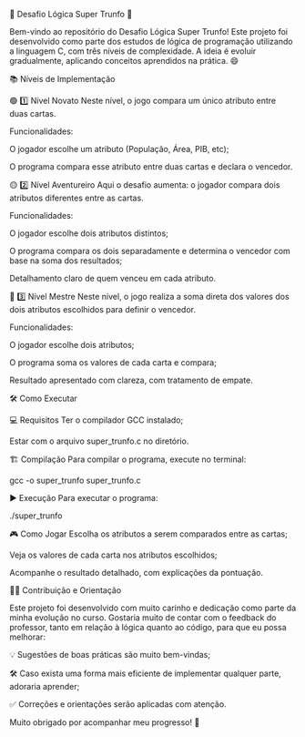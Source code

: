 🚀 Desafio Lógica Super Trunfo 🎴

Bem-vindo ao repositório do Desafio Lógica Super Trunfo! Este projeto foi desenvolvido como parte dos estudos de lógica de programação utilizando a linguagem C, com três níveis de complexidade. A ideia é evoluir gradualmente, aplicando conceitos aprendidos na prática. 😄

📚 Níveis de Implementação

🟢 1️⃣ Nível Novato
Neste nível, o jogo compara um único atributo entre duas cartas.

Funcionalidades:

O jogador escolhe um atributo (População, Área, PIB, etc);

O programa compara esse atributo entre duas cartas e declara o vencedor.

🟡 2️⃣ Nível Aventureiro
Aqui o desafio aumenta: o jogador compara dois atributos diferentes entre as cartas.

Funcionalidades:

O jogador escolhe dois atributos distintos;

O programa compara os dois separadamente e determina o vencedor com base na soma dos resultados;

Detalhamento claro de quem venceu em cada atributo.

🔴 3️⃣ Nível Mestre
Neste nível, o jogo realiza a soma direta dos valores dos dois atributos escolhidos para definir o vencedor.

Funcionalidades:

O jogador escolhe dois atributos;

O programa soma os valores de cada carta e compara;

Resultado apresentado com clareza, com tratamento de empate.

🛠️ Como Executar

💻 Requisitos
Ter o compilador GCC instalado;

Estar com o arquivo super_trunfo.c no diretório.

🏗️ Compilação
Para compilar o programa, execute no terminal:

gcc -o super_trunfo super_trunfo.c

▶️ Execução
Para executar o programa:

./super_trunfo

🎮 Como Jogar
Escolha os atributos a serem comparados entre as cartas;

Veja os valores de cada carta nos atributos escolhidos;

Acompanhe o resultado detalhado, com explicações da pontuação.

🧑‍🏫 Contribuição e Orientação

Este projeto foi desenvolvido com muito carinho e dedicação como parte da minha evolução no curso.
Gostaria muito de contar com o feedback do professor, tanto em relação à lógica quanto ao código, para que eu possa melhorar:

💡 Sugestões de boas práticas são muito bem-vindas;

🛠️ Caso exista uma forma mais eficiente de implementar qualquer parte, adoraria aprender;

✅ Correções e orientações serão aplicadas com atenção.

Muito obrigado por acompanhar meu progresso! 🙏
